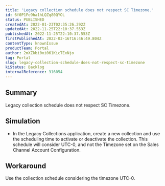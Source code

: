 ```yaml
---
title: 'Legacy collection schedule does not respect SC Timezone.'
id: 6f0P1Fe9ha1hLQZq80QYOL
status: PUBLISHED
createdAt: 2022-01-23T02:35:26.292Z
updatedAt: 2022-11-25T22:10:37.553Z
publishedAt: 2022-11-25T22:10:37.553Z
firstPublishedAt: 2022-03-16T16:46:49.804Z
contentType: knownIssue
productTeam: Portal
author: 2mXZkbi0oi061KicTExNjo
tag: Portal
slug: legacy-collection-schedule-does-not-respect-sc-timezone
kiStatus: Backlog
internalReference: 316054
---
```


## Summary


Legacy collection schedule does not respect SC Timezone.



## Simulation


- In the Legacy Collections application, create a new collection and use the scheduling time to activate or deactivate the collection. This schedule will consider UTC-0, and not the Timezone set on the Sales Channel Account Configuration.



## Workaround


Use the collection schedule considering the timezone UTC-0.

